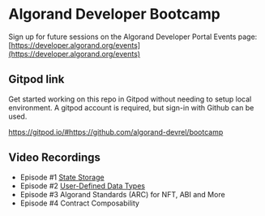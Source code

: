 # Algorand Developer Bootcamp
Sign up for future sessions on the Algorand Developer Portal Events page: [https://developer.algorand.org/events](https://developer.algorand.org/events)

## Gitpod link
Get started working on this repo in Gitpod without needing to setup local environment. A gitpod account is required, but sign-in with Github can be used.

https://gitpod.io/#https://github.com/algorand-devrel/bootcamp

## Video Recordings
- Episode #1 [State Storage](https://youtu.be/Lx_b-nu_1c0)
- Episode #2 [User-Defined Data Types](https://youtu.be/9nU8Y_nRrwM)
- Episode #3 Algorand Standards (ARC) for NFT, ABI and More
- Episode #4 Contract Composability
